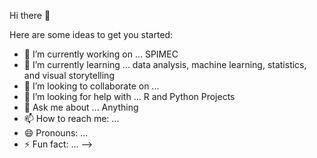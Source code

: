 Hi there 👋



Here are some ideas to get you started:

- 🔭 I’m currently working on ... SPIMEC
- 🌱 I’m currently learning ... data analysis, machine learning, statistics, and visual storytelling
- 👯 I’m looking to collaborate on ... 
- 🤔 I’m looking for help with ... R and Python Projects
- 💬 Ask me about ... Anything
- 📫 How to reach me: ...
- 😄 Pronouns: ...
- ⚡ Fun fact: ...
-->
